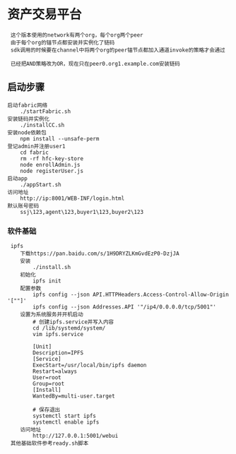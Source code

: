 # 资产交易平台

     这个版本使用的network有两个org，每个org两个peer
     由于每个org的锚节点都安装并实例化了链码
     sdk调用的时候要在channel中将两个org的peer锚节点都加入通道invoke的策略才会通过
	 
	 已经把AND策略改为OR，现在只在peer0.org1.example.com安装链码

## 启动步骤

	启动fabric网络
    	./startFabric.sh
	安装链码并实例化
		./installCC.sh
    安装node依赖包
        npm install --unsafe-perm
    登记admin并注册user1
        cd fabric
        rm -rf hfc-key-store
        node enrollAdmin.js
        node registerUser.js
	启动app
		./appStart.sh
    访问地址
		http://ip:8001/WEB-INF/login.html
    默认账号密码
		ssj\123,agent\123,buyer1\123,buyer2\123

### 软件基础

     ipfs
        下载https://pan.baidu.com/s/1H9DRYZLKmGvdEzP0-DzjJA
        安装
            ./install.sh
        初始化
            ipfs init
        配置参数
            ipfs config --json API.HTTPHeaders.Access-Control-Allow-Origin '[""]'
            ipfs config --json Addresses.API '"/ip4/0.0.0.0/tcp/5001"'
        设置为系统服务并开机启动
            # 创建ipfs.service并写入内容
            cd /lib/systemd/system/
            vim ipfs.service

            [Unit]
            Description=IPFS
            [Service]
            ExecStart=/usr/local/bin/ipfs daemon
            Restart=always
            User=root
            Group=root
            [Install]
            WantedBy=multi-user.target

            # 保存退出
            systemctl start ipfs
            systemctl enable ipfs
        访问地址
            http://127.0.0.1:5001/webui
     其他基础软件参考ready.sh脚本
